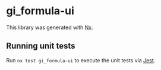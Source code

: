 # gi_formula-ui

This library was generated with [Nx](https://nx.dev).

## Running unit tests

Run `nx test gi_formula-ui` to execute the unit tests via [Jest](https://jestjs.io).
